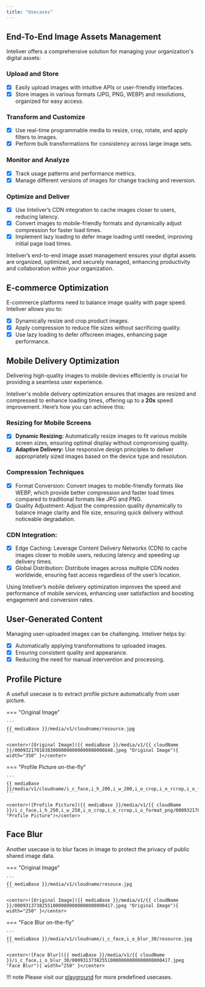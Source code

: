 ```yaml
---
title: "Usecases"
---
```



## End-To-End Image Assets Management

Inteliver offers a comprehensive solution for managing your organization's digital assets:

### Upload and Store

- [x] Easily upload images with intuitive APIs or user-friendly interfaces.
- [x] Store images in various formats (JPG, PNG, WEBP) and resolutions, organized for easy access.

### Transform and Customize

- [x] Use real-time programmable media to resize, crop, rotate, and apply filters to images.
- [x] Perform bulk transformations for consistency across large image sets.

### Monitor and Analyze

- [x] Track usage patterns and performance metrics.
- [x] Manage different versions of images for change tracking and reversion.

### Optimize and Deliver

- [x] Use Inteliver’s CDN integration to cache images closer to users, reducing latency.
- [x] Convert images to mobile-friendly formats and dynamically adjust compression for faster load times.
- [x] Implement lazy loading to defer image loading until needed, improving initial page load times.

Inteliver’s end-to-end image asset management ensures your digital assets are organized, optimized, and securely managed, enhancing productivity and collaboration within your organization.

## E-commerce Optimization

E-commerce platforms need to balance image quality with page speed. Inteliver allows you to:

- [x] Dynamically resize and crop product images.
- [x] Apply compression to reduce file sizes without sacrificing quality.
- [x] Use lazy loading to defer offscreen images, enhancing page performance.

## Mobile Delivery Optimization

Delivering high-quality images to mobile devices efficiently is crucial for providing a seamless user experience. 

Inteliver's mobile delivery optimization ensures that images are resized and compressed to enhance loading times, offering up to a **20x** speed improvement. Here’s how you can achieve this:

### Resizing for Mobile Screens

- [x] **Dynamic Resizing:** Automatically resize images to fit various mobile screen sizes, ensuring optimal display without compromising quality.
- [x] **Adaptive Delivery:** Use responsive design principles to deliver appropriately sized images based on the device type and resolution.

### Compression Techniques

- [x] Format Conversion: Convert images to mobile-friendly formats like WEBP, which provide better compression and faster load times compared to traditional formats like JPG and PNG.
- [x] Quality Adjustment: Adjust the compression quality dynamically to balance image clarity and file size, ensuring quick delivery without noticeable degradation.

### CDN Integration:

- [x] Edge Caching: Leverage Content Delivery Networks (CDN) to cache images closer to mobile users, reducing latency and speeding up delivery times.
- [x] Global Distribution: Distribute images across multiple CDN nodes worldwide, ensuring fast access regardless of the user’s location.

Using Inteliver’s mobile delivery optimization improves the speed and performance of mobile services, enhancing user satisfaction and boosting engagement and conversion rates.

## User-Generated Content

Managing user-uploaded images can be challenging. Inteliver helps by:

- [x] Automatically applying transformations to uploaded images.
- [x] Ensuring consistent quality and appearance.
- [x] Reducing the need for manual intervention and processing.

## Profile Picture

A usefull usecase is to extract profile picture automatically from user picture.

=== "Original Image"

    ```
    {{ mediaBase }}/media/v1/cloudname/resource.jpg
    ```

    <center>![Original Image]({{ mediaBase }}/media/v1/{{ cloudName }}/000932170183830000000000000000000848.jpeg "Original Image"){ width="350" }</center>

=== "Profile Picture on-the-fly"

    ```
    {{ mediaBase }}/media/v1/cloudname/i_c_face,i_h_200,i_w_200,i_o_crop,i_o_rcrop,i_o_format_png/resource.jpg
    ```

    <center>![Profile Picture]({{ mediaBase }}/media/v1/{{ cloudName }}/i_c_face,i_h_250,i_w_250,i_o_crop,i_o_rcrop,i_o_format_png/000932170183830000000000000000000848.jpeg "Profile Picture")</center>


## Face Blur

Another usecase is to blur faces in image to protect the privacy of public shared image data.

=== "Original Image"

    ```
    {{ mediaBase }}/media/v1/cloudname/resouce.jpg
    ```

    <center>![Original Image]({{ mediaBase }}/media/v1/{{ cloudName }}/000931373825510000000000000000000417.jpeg "Original Image"){ width="250" }</center>

=== "Face Blur on-the-fly"

    ```
    {{ mediaBase }}/media/v1/cloudname/i_c_face,i_o_blur_30/resource.jpg
    ```

    <center>![Face Blur]({{ mediaBase }}/media/v1/{{ cloudName }}/i_c_face,i_o_blur_30/000931373825510000000000000000000417.jpeg "Face Blur"){ width="250" }</center>

!!! note
    Please visit our <a href="https://www.inteliver.com/playground" target="_blank">playground</a> for more predefined usecases.
